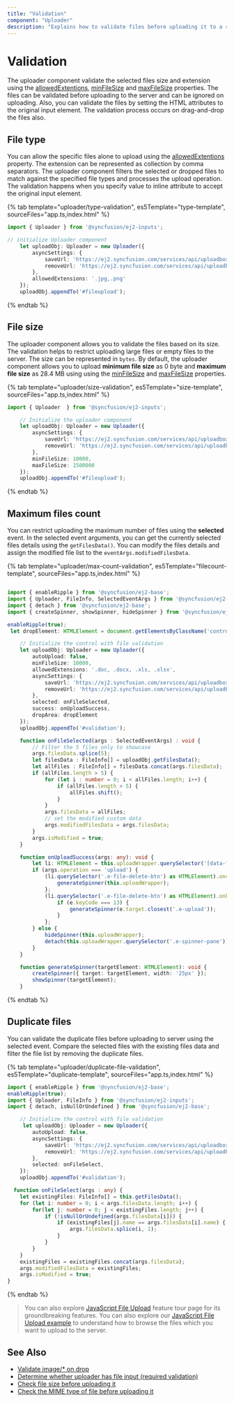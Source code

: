 ```yaml
---
title: "Validation"
component: "Uploader"
description: "Explains how to validate files before uploading it to a server such as valid file extensions, min and max file size, and duplicate files."
---
```


# Validation

The uploader component validate the selected files size and extension using the [allowedExtentions](../api/uploader/#allowedextensions), [minFileSize](../api/uploader/#minfilesize) and [maxFileSize](../api/uploader/#maxfilesize) properties. The files can be validated before uploading to the server and can be ignored on uploading. Also, you can validate the files by setting the HTML attributes to the original input element. The validation process occurs on drag-and-drop the files also.

## File type

You can allow the specific files alone to upload using the [allowedExtentions](../api/uploader/#allowedextensions) property. The extension can be represented as collection by comma separators. The uploader component filters the selected or dropped files to match against the specified file types and processes the upload operation. The validation happens when you specify value to inline attribute to accept the original input element.

{% tab template="uploader/type-validation", es5Template="type-template", sourceFiles="app.ts,index.html" %}

```typescript
import { Uploader } from '@syncfusion/ej2-inputs';

// initialize Uploader component
    let uploadObj: Uploader = new Uploader({
        asyncSettings: {
            saveUrl: 'https://ej2.syncfusion.com/services/api/uploadbox/Save',
            removeUrl: 'https://ej2.syncfusion.com/services/api/uploadbox/Remove'
        },
        allowedExtensions: '.jpg,.png'
    });
    uploadObj.appendTo('#fileupload');
```

{% endtab %}

## File size

The uploader component allows you to validate the files based on its size. The validation helps to restrict uploading large files or empty files to the server. The size can be represented in `bytes`. By default, the uploader component allows you to upload **minimum file size** as 0 byte and **maximum file size** as 28.4 MB using using the [minFileSize](../api/uploader/#minfilesize) and [maxFileSize](../api/uploader/#maxfilesize) properties.

{% tab template="uploader/size-validation", es5Template="size-template", sourceFiles="app.ts,index.html" %}

```typescript
import { Uploader  } from '@syncfusion/ej2-inputs';

    // Initialize the uploader component
    let uploadObj: Uploader = new Uploader({
        asyncSettings: {
            saveUrl: 'https://ej2.syncfusion.com/services/api/uploadbox/Save',
            removeUrl: 'https://ej2.syncfusion.com/services/api/uploadbox/Remove'
        },
        minFileSize: 10000,
        maxFileSize: 1500000
    });
    uploadObj.appendTo('#fileupload');
```

{% endtab %}

## Maximum files count

You can restrict uploading the maximum number of files using the **selected** event. In the selected event arguments, you can get the currently selected files details using the `getFilesData()`. You can modify the files details and assign the modified file list to the `eventArgs.modifiedFilesData`.

{% tab template="uploader/max-count-validation", es5Template="filecount-template", sourceFiles="app.ts,index.html" %}

```typescript

import { enableRipple } from '@syncfusion/ej2-base';
import { Uploader, FileInfo, SelectedEventArgs } from '@syncfusion/ej2-inputs';
import { detach } from '@syncfusion/ej2-base';
import { createSpinner, showSpinner, hideSpinner } from '@syncfusion/ej2-popups';

enableRipple(true);
 let dropElement: HTMLElement = document.getElementsByClassName('control-fluid')[0] as HTMLElement;

    // Initialize the control with file validation
    let uploadObj: Uploader = new Uploader({
        autoUpload: false,
        minFileSize: 10000,
        allowedExtensions: '.doc, .docx, .xls, .xlsx',
        asyncSettings: {
            saveUrl: 'https://ej2.syncfusion.com/services/api/uploadbox/Save',
            removeUrl: 'https://ej2.syncfusion.com/services/api/uploadbox/Remove'
        },
        selected: onFileSelected,
        success: onUploadSuccess,
        dropArea: dropElement
    });
    uploadObj.appendTo('#validation');

    function onFileSelected(args : SelectedEventArgs) : void {
        // Filter the 5 files only to showcase
        args.filesData.splice(5);
        let filesData : FileInfo[] = uploadObj.getFilesData();
        let allFiles : FileInfo[] = filesData.concat(args.filesData);
        if (allFiles.length > 5) {
            for (let i : number = 0; i < allFiles.length; i++) {
                if (allFiles.length > 5) {
                    allFiles.shift();
                }
            }
            args.filesData = allFiles;
            // set the modified custom data
            args.modifiedFilesData = args.filesData;
        }
        args.isModified = true;
    }

    function onUploadSuccess(args: any): void {
        let li: HTMLElement = this.uploadWrapper.querySelector('[data-file-name="' + args.file.name + '"]');
        if (args.operation === 'upload') {
            (li.querySelector('.e-file-delete-btn') as HTMLElement).onclick = () => {
                generateSpinner(this.uploadWrapper);
            };
            (li.querySelector('.e-file-delete-btn') as HTMLElement).onkeydown = (e: any) => {
                if (e.keyCode === 13) {
                    generateSpinner(e.target.closest('.e-upload'));
                }
            };
        } else {
            hideSpinner(this.uploadWrapper);
            detach(this.uploadWrapper.querySelector('.e-spinner-pane'));
        }
    }

    function generateSpinner(targetElement: HTMLElement): void {
        createSpinner({ target: targetElement, width: '25px' });
        showSpinner(targetElement);
    }

```

{% endtab %}

## Duplicate files

You can validate the duplicate files before uploading to server using the selected event. Compare the selected files with the existing files data and filter the file list by removing the duplicate files.

{% tab template="uploader/duplicate-file-validation", es5Template="duplicate-template", sourceFiles="app.ts,index.html" %}

```typescript
import { enableRipple } from '@syncfusion/ej2-base';
enableRipple(true);
import { Uploader, FileInfo } from '@syncfusion/ej2-inputs';
import { detach, isNullOrUndefined } from '@syncfusion/ej2-base';

    // Initialize the control with file validation
     let uploadObj: Uploader = new Uploader({
        autoUpload: false,
        asyncSettings: {
            saveUrl: 'https://ej2.syncfusion.com/services/api/uploadbox/Save',
            removeUrl: 'https://ej2.syncfusion.com/services/api/uploadbox/Remove'
        },
        selected: onFileSelect,
    });
    uploadObj.appendTo('#validation');

  function onFileSelect(args : any) {
    let existingFiles: FileInfo[] = this.getFilesData();
    for (let i: number = 0; i < args.filesData.length; i++) {
        for(let j: number = 0; j < existingFiles.length; j++) {
            if (!isNullOrUndefined(args.filesData[i])) {
                if (existingFiles[j].name == args.filesData[i].name) {
                    args.filesData.splice(i, 1);
                }
            }
        }
    }
    existingFiles = existingFiles.concat(args.filesData);
    args.modifiedFilesData = existingFiles;
    args.isModified = true;
}
```

{% endtab %}

> You can also explore [JavaScript File Upload](https://www.syncfusion.com/javascript-ui-controls/js-file-upload) feature tour page for its groundbreaking features. You can also explore our [JavaScript File Upload example](https://ej2.syncfusion.com/demos/#/material/uploader/default.html) to understand how to browse the files which you want to upload to the server.

## See Also

* [Validate image/* on drop](./how-to/validate-image-on-drop)
* [Determine whether uploader has file input (required validation)](./how-to/determine-whether-the-uploader-has-input-file)
* [Check file size before uploading it](./how-to/check-file-size-before-uploading)
* [Check the MIME type of file before uploading it](./how-to/check-the-mime-type-of-file-before-upload)
